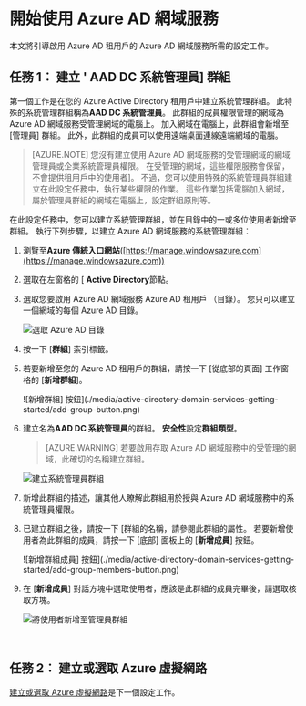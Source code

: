 <properties
    pageTitle="Azure AD 網域服務︰ 建立 AAD DC 管理員群組 |Microsoft Azure"
    description="快速入門 Azure Active Directory 網域服務"
    services="active-directory-ds"
    documentationCenter=""
    authors="mahesh-unnikrishnan"
    manager="stevenpo"
    editor="curtand"/>

<tags
    ms.service="active-directory-ds"
    ms.workload="identity"
    ms.tgt_pltfrm="na"
    ms.devlang="na"
    ms.topic="article"
    ms.date="10/03/2016"
    ms.author="maheshu"/>

# <a name="get-started-with-azure-ad-domain-services"></a>開始使用 Azure AD 網域服務

本文將引導啟用 Azure AD 租用戶的 Azure AD 網域服務所需的設定工作。

## <a name="task-1-create-the-aad-dc-administrators-group"></a>任務 1︰ 建立 ' AAD DC 系統管理員] 群組
第一個工作是在您的 Azure Active Directory 租用戶中建立系統管理群組。 此特殊的系統管理群組稱為**AAD DC 系統管理員**。 此群組的成員權限管理的網域為 Azure AD 網域服務受管理網域的電腦上。 加入網域在電腦上，此群組會新增至 [管理員] 群組。 此外，此群組的成員可以使用遠端桌面連線遠端網域的電腦。  

> [AZURE.NOTE] 您沒有建立使用 Azure AD 網域服務的受管理網域的網域管理員或企業系統管理員權限。 在受管理的網域，這些權限服務會保留，不會提供租用戶中的使用者]。 不過，您可以使用特殊的系統管理員群組建立在此設定任務中，執行某些權限的作業。 這些作業包括電腦加入網域，屬於管理員群組的網域在電腦上，設定群組原則等。

在此設定任務中，您可以建立系統管理群組，並在目錄中的一或多位使用者新增至群組。 執行下列步驟，以建立 Azure AD 網域服務的系統管理群組︰

1. 瀏覽至**Azure 傳統入口網站**([https://manage.windowsazure.com](https://manage.windowsazure.com))

2. 選取在左窗格的 [ **Active Directory**節點。

3. 選取您要啟用 Azure AD 網域服務 Azure AD 租用戶 （目錄）。 您只可以建立一個網域的每個 Azure AD 目錄。

    ![選取 Azure AD 目錄](./media/active-directory-domain-services-getting-started/select-aad-directory.png)

4. 按一下 [**群組**] 索引標籤。

5. 若要新增至您的 Azure AD 租用戶的群組，請按一下 [從底部的頁面] 工作窗格的 [**新增群組**]。

    ![新增群組] 按鈕](./media/active-directory-domain-services-getting-started/add-group-button.png)

6. 建立名為**AAD DC 系統管理員**的群組。 **安全性**設定**群組類型**。

    > [AZURE.WARNING] 若要啟用存取 Azure AD 網域服務中的受管理的網域，此確切的名稱建立群組。

    ![建立系統管理員群組](./media/active-directory-domain-services-getting-started/create-admin-group.png)

7. 新增此群組的描述，讓其他人瞭解此群組用於授與 Azure AD 網域服務中的系統管理員權限。

8. 已建立群組之後，請按一下 [群組的名稱，請參閱此群組的屬性。 若要新增使用者為此群組的成員，請按一下 [底部] 面板上的 [**新增成員**] 按鈕。

    ![新增群組成員] 按鈕](./media/active-directory-domain-services-getting-started/add-group-members-button.png)

9. 在 [**新增成員**] 對話方塊中選取使用者，應該是此群組的成員完畢後，請選取核取方塊。

    ![將使用者新增至管理員群組](./media/active-directory-domain-services-getting-started/add-group-members.png)

<br>

## <a name="task-2-create-or-select-an-azure-virtual-network"></a>任務 2︰ 建立或選取 Azure 虛擬網路
[建立或選取 Azure 虛擬網路](active-directory-ds-getting-started-vnet.md)是下一個設定工作。
